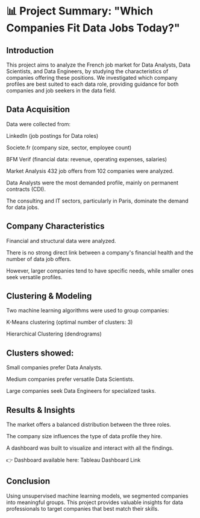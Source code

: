 # 📊 Project Summary: "Which Companies Fit Data Jobs Today?"
## Introduction
This project aims to analyze the French job market for Data Analysts, Data Scientists, and Data Engineers, by studying the characteristics of companies offering these positions.
We investigated which company profiles are best suited to each data role, providing guidance for both companies and job seekers in the data field.

## Data Acquisition
Data were collected from:

LinkedIn (job postings for Data roles)

Societe.fr (company size, sector, employee count)

BFM Verif (financial data: revenue, operating expenses, salaries)

Market Analysis
432 job offers from 102 companies were analyzed.

Data Analysts were the most demanded profile, mainly on permanent contracts (CDI).

The consulting and IT sectors, particularly in Paris, dominate the demand for data jobs.

## Company Characteristics
Financial and structural data were analyzed.

There is no strong direct link between a company's financial health and the number of data job offers.

However, larger companies tend to have specific needs, while smaller ones seek versatile profiles.

## Clustering & Modeling
Two machine learning algorithms were used to group companies:

K-Means clustering (optimal number of clusters: 3)

Hierarchical Clustering (dendrograms)

## Clusters showed:

Small companies prefer Data Analysts.

Medium companies prefer versatile Data Scientists.

Large companies seek Data Engineers for specialized tasks.

## Results & Insights
The market offers a balanced distribution between the three roles.

The company size influences the type of data profile they hire.

A dashboard was built to visualize and interact with all the findings.

👉 Dashboard available here: Tableau Dashboard Link

## Conclusion
Using unsupervised machine learning models, we segmented companies into meaningful groups.
This project provides valuable insights for data professionals to target companies that best match their skills.


